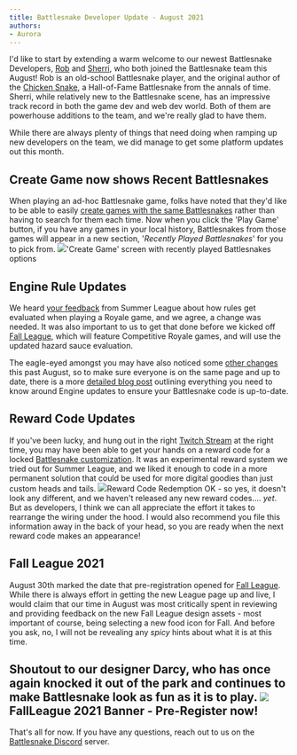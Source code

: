 ```yaml
---
title: Battlesnake Developer Update - August 2021
authors:
- Aurora
---
```


I'd like to start by extending a warm welcome to our newest Battlesnake Developers, [Rob](https://play.battlesnake.com/u/robbles/) and [Sherri](https://play.battlesnake.com/u/codewench), who both joined the Battlesnake team this August! Rob is an old-school Battlesnake player, and the original author of the [Chicken Snake](https://www.dyspatch.io/blog/snaking2_electric_boogaloo/), a Hall-of-Fame Battlesnake from the annals of time. Sherri, while relatively new to the Battlesnake scene, has an impressive track record in both the game dev and web dev world. Both of them are powerhouse additions to the team, and we're really glad to have them.

While there are always plenty of things that need doing when ramping up new developers on the team, we did manage to get some platform updates out this month.

## Create Game now shows Recent Battlesnakes

When playing an ad-hoc Battlesnake game, folks have noted that they'd like to be able to easily [create games with the same Battlesnakes](https://github.com/BattlesnakeOfficial/feedback/discussions/59) rather than having to search for them each time.
Now when you click the 'Play Game' button, if you have any games in your local history, Battlesnakes from those games will appear in a new section, '*Recently Played Battlesnakes*' for you to pick from.
![](./img/Screen-Shot-2021-09-01-at-4.40.04-PM.png)'Create Game' screen with recently played Battlesnakes options
## Engine Rule Updates

We heard [your feedback](https://github.com/BattlesnakeOfficial/feedback/discussions/63) from Summer League about how rules get evaluated when playing a Royale game, and we agree, a change was needed. It was also important to us to get that done before we kicked off [Fall League](https://play.battlesnake.com/league/fall-league-2021/?utm_source=battlesnake_blog&amp;utm_medium=blog&amp;utm_campaign=dev_update_august_2021&amp;utm_content=fall_league_2021), which will feature Competitive Royale games, and will use the updated hazard sauce evaluation.

The eagle-eyed amongst you may have also noticed some [other changes](https://docs.battlesnake.com/references/api#rulesetsettings) this past August, so to make sure everyone is on the same page and up to date, there is a more [detailed blog post](__GHOST_URL__/updates-to-royale-mode-and/) outlining everything you need to know around Engine updates to ensure your Battlesnake code is up-to-date.

## Reward Code Updates

If you've been lucky, and hung out in the right [Twitch Stream](https://play.battlesnake.com/live/?utm_source=battlesnake_blog&amp;utm_medium=blog&amp;utm_campaign=dev_update_august_2021&amp;utm_content=live) at the right time, you may have been able to get your hands on a reward code for a locked [Battlesnake customization](https://play.battlesnake.com/references/customizations/?utm_source=battlesnake_blog&amp;utm_medium=blog&amp;utm_campaign=dev_update_august_2021&amp;utm_content=customizations). It was an experimental reward system we tried out for Summer League, and we liked it enough to code in a more permanent solution that could be used for more digital goodies than just custom heads and tails.
![](./img/Screen-Shot-2021-09-01-at-4.55.08-PM.png)Reward Code Redemption
OK - so yes, it doesn't look any different, and we haven't released any new reward codes.... *yet*. But as developers, I think we can all appreciate the effort it takes to rearrange the wiring under the hood. I would also recommend you file this information away in the back of your head, so you are ready when the next reward code makes an appearance!

## Fall League 2021

August 30th marked the date that pre-registration opened for [Fall League](https://play.battlesnake.com/league/fall-league-2021/?utm_source=battlesnake_blog&amp;utm_medium=blog&amp;utm_campaign=dev_update_august_2021&amp;utm_content=fall_league_2021). While there is always effort in getting the new League page up and live, I would claim that our time in August was most critically spent in reviewing and providing feedback on the new Fall League design assets - most important of course, being selecting a new food icon for Fall. And before you ask, no, I will not be revealing any *spicy* hints about what it is at this time.

Shoutout to our designer Darcy, who has once again knocked it out of the park and continues to make Battlesnake look as fun as it is to play.
![](./img/FallLeague2021-HomePageBanner-PreReg.png)FallLeague 2021 Banner - Pre-Register now!
---

That's all for now. If you have any questions, reach out to us on the [Battlesnake Discord](https://play.battlesnake.com/discord) server.
